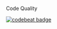 Code Quality


[![codebeat badge](https://codebeat.co/badges/9f3b4acd-be01-49ca-958b-ee03153f0c78)](https://codebeat.co/projects/github-com-rubencosta13-rest-api-master)
